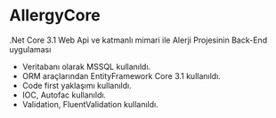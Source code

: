 # AllergyCore
.Net Core 3.1 Web Api ve katmanlı mimari ile Alerji Projesinin Back-End uygulaması

* Veritabanı olarak MSSQL kullanıldı. 
* ORM araçlarından EntityFramework Core 3.1 kullanıldı.
* Code first yaklaşımı kullanıldı.
* IOC, Autofac kullanıldı.
* Validation, FluentValidation kullanıldı.


